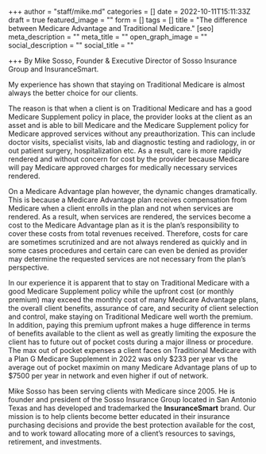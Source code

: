 +++
author = "staff/mike.md"
categories = []
date = 2022-10-11T15:11:33Z
draft = true
featured_image = ""
form = []
tags = []
title = "The difference between Medicare Advantage and Traditional Medicare."
[seo]
meta_description = ""
meta_title = ""
open_graph_image = ""
social_description = ""
social_title = ""

+++
By Mike Sosso, Founder & Executive Director of Sosso Insurance Group and InsuranceSmart.

My experience has shown that staying on Traditional Medicare is almost always the better choice for our clients.

The reason is that when a client is on Traditional Medicare and has a good Medicare Supplement policy in place, the provider looks at the client as an asset and is able to bill Medicare and the Medicare Supplement policy for Medicare approved services without any preauthorization. This can include doctor visits, specialist visits, lab and diagnostic testing and radiology, in or out patient surgery, hospitalization etc. As a result, care is more rapidly rendered and without concern for cost by the provider because Medicare will pay Medicare approved charges for medically necessary services rendered.

On a Medicare Advantage plan however, the dynamic changes dramatically. This is because a Medicare Advantage plan receives compensation from Medicare when a client enrolls in the plan and not when services are rendered. As a result, when services are rendered, the services become a cost to the Medicare Advantage plan as it is the plan’s responsibility to cover these costs from total revenues received. Therefore, costs for care are sometimes scrutinized and are not always rendered as quickly and in some cases procedures and certain care can even be denied as provider may determine the requested services are not necessary from the plan’s perspective.

In our experience it is apparent that to stay on Traditional Medicare with a good Medicare Supplement policy while the upfront cost (or monthly premium) may exceed the monthly cost of many Medicare Advantage plans, the overall client benefits, assurance of care, and security of client selection and control, make staying on Traditional Medicare well worth the premium. In addition, paying this premium upfront makes a huge difference in terms of benefits available to the client as well as greatly limiting the exposure the client has to future out of pocket costs during a major illness or procedure. The max out of pocket expenses a client faces on Traditional Medicare with a Plan G Medicare Supplement in 2022 was only $233 per year vs the average out of pocket maximin on many Medicare Advantage plans of up to $7500 per year in network and even higher if out of network.

Mike Sosso has been serving clients with Medicare since 2005. He is founder and president of the Sosso Insurance Group located in San Antonio Texas and has developed and trademarked the **InsuranceSmart** brand. Our mission is to help clients become better educated in their insurance purchasing decisions and provide the best protection available for the cost, and to work toward allocating more of a client’s resources to savings, retirement, and investments.
